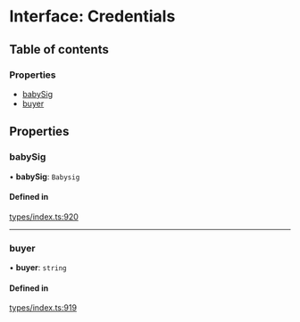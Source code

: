 # Interface: Credentials

## Table of contents

### Properties

- [babySig](Credentials.md#babysig)
- [buyer](Credentials.md#buyer)

## Properties

### babySig

• **babySig**: `Babysig`

#### Defined in

[types/index.ts:920](https://github.com/nevermined-io/react-components/blob/014b919/catalog/src/types/index.ts#L920)

___

### buyer

• **buyer**: `string`

#### Defined in

[types/index.ts:919](https://github.com/nevermined-io/react-components/blob/014b919/catalog/src/types/index.ts#L919)
